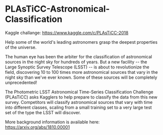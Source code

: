 # PLAsTiCC-Astronomical-Classification
Kaggle challange: https://www.kaggle.com/c/PLAsTiCC-2018

Help some of the world's leading astronomers grasp the deepest properties of the universe.

The human eye has been the arbiter for the classification of astronomical sources in the night sky for hundreds of years. But a new facility -- the Large Synoptic Survey Telescope (LSST) -- is about to revolutionize the field, discovering 10 to 100 times more astronomical sources that vary in the night sky than we've ever known. Some of these sources will be completely unprecedented!

The Photometric LSST Astronomical Time-Series Classification Challenge (PLAsTiCC) asks Kagglers to help prepare to classify the data from this new survey. Competitors will classify astronomical sources that vary with time into different classes, scaling from a small training set to a very large test set of the type the LSST will discover.

More background information is available here: https://arxiv.org/abs/1810.00001
